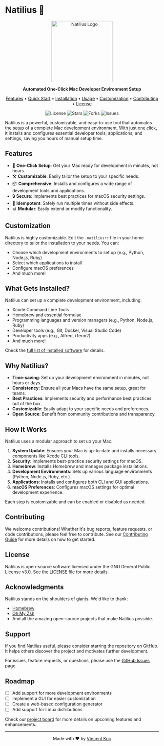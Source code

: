 # Natilius 🐚

<p align="center">
  <img src="assets/natilius_image.png" alt="Natilius Logo" width="200"/>
</p>

<p align="center">
  <strong>Automated One-Click Mac Developer Environment Setup</strong>
</p>

<p align="center">
  <a href="#features">Features</a> •
  <a href="#quick-start">Quick Start</a> •
  <a href="#installation">Installation</a> •
  <a href="#usage">Usage</a> •
  <a href="#customization">Customization</a> •
  <a href="#contributing">Contributing</a> •
  <a href="#license">License</a>
</p>

<p align="center">
  <img src="https://img.shields.io/github/license/vincent_koc/natilius" alt="License">
  <img src="https://img.shields.io/github/stars/vincent_koc/natilius" alt="Stars">
  <img src="https://img.shields.io/github/forks/vincent_koc/natilius" alt="Forks">
  <img src="https://img.shields.io/github/issues/vincent_koc/natilius" alt="Issues">
</p>

Natilius is a powerful, customizable, and easy-to-use tool that automates the setup of a complete Mac development environment. With just one click, it installs and configures essential developer tools, applications, and settings, saving you hours of manual setup time.

## Features

- 🚀 **One-Click Setup**: Get your Mac ready for development in minutes, not hours.
- 🛠 **Customizable**: Easily tailor the setup to your specific needs.
- 📦 **Comprehensive**: Installs and configures a wide range of development tools and applications.
- 🔒 **Secure**: Implements best practices for macOS security settings.
- 🔄 **Idempotent**: Safely run multiple times without side effects.
- 📊 **Modular**: Easily extend or modify functionality.

## Customization

Natilius is highly customizable. Edit the `.natiliusrc` file in your home directory to tailor the installation to your needs. You can:

- Choose which development environments to set up (e.g., Python, Node.js, Ruby)
- Select which applications to install
- Configure macOS preferences
- And much more!

## What Gets Installed?

Natilius can set up a complete development environment, including:

- Xcode Command Line Tools
- Homebrew and essential formulae
- Programming languages and version managers (e.g., Python, Node.js, Ruby)
- Developer tools (e.g., Git, Docker, Visual Studio Code)
- Productivity apps (e.g., Alfred, iTerm2)
- And much more!

Check the [full list of installed software](docs/installed-software.md) for details.

## Why Natilius?

- **Time-saving**: Set up your development environment in minutes, not hours or days.
- **Consistency**: Ensure all your Macs have the same setup, great for teams.
- **Best Practices**: Implements security and performance best practices out of the box.
- **Customizable**: Easily adapt to your specific needs and preferences.
- **Open Source**: Benefit from community contributions and transparency.

## How It Works

Natilius uses a modular approach to set up your Mac:

1. **System Update**: Ensures your Mac is up-to-date and installs necessary components like Xcode CLI tools.
2. **Security**: Implements best-practice security settings for macOS.
3. **Homebrew**: Installs Homebrew and manages package installations.
4. **Development Environments**: Sets up various language environments (Python, Node.js, Ruby, etc.).
5. **Applications**: Installs and configures both CLI and GUI applications.
6. **macOS Preferences**: Configures macOS settings for optimal development experience.

Each step is customizable and can be enabled or disabled as needed.

## Contributing

We welcome contributions! Whether it's bug reports, feature requests, or code contributions, please feel free to contribute. See our [Contributing Guide](CONTRIBUTING.md) for more details on how to get started.

## License

Natilius is open-source software licensed under the GNU General Public License v3.0. See the [LICENSE](LICENSE) file for more details.

## Acknowledgments

Natilius stands on the shoulders of giants. We'd like to thank:

- [Homebrew](https://brew.sh/)
- [Oh My Zsh](https://ohmyz.sh/)
- And all the amazing open-source projects that make Natilius possible.

## Support

If you find Natilius useful, please consider starring the repository on GitHub. It helps others discover the project and motivates further development.

For issues, feature requests, or questions, please use the [GitHub Issues](https://github.com/vincent_koc/natilius/issues) page.

## Roadmap

- [ ] Add support for more development environments
- [ ] Implement a GUI for easier customization
- [ ] Create a web-based configuration generator
- [ ] Add support for Linux distributions

Check our [project board](https://github.com/vincent_koc/natilius/projects) for more details on upcoming features and enhancements.

---

<p align="center">
  Made with ❤️ by <a href="https://github.com/vincent_koc">Vincent Koc</a>
</p>
